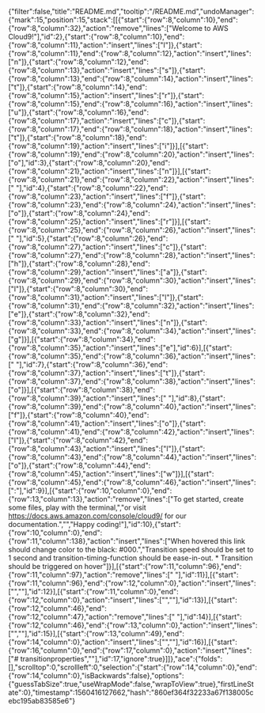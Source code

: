 {"filter":false,"title":"README.md","tooltip":"/README.md","undoManager":{"mark":15,"position":15,"stack":[[{"start":{"row":8,"column":10},"end":{"row":8,"column":32},"action":"remove","lines":["Welcome to AWS Cloud9!"],"id":2},{"start":{"row":8,"column":10},"end":{"row":8,"column":11},"action":"insert","lines":["I"]},{"start":{"row":8,"column":11},"end":{"row":8,"column":12},"action":"insert","lines":["n"]},{"start":{"row":8,"column":12},"end":{"row":8,"column":13},"action":"insert","lines":["s"]},{"start":{"row":8,"column":13},"end":{"row":8,"column":14},"action":"insert","lines":["t"]},{"start":{"row":8,"column":14},"end":{"row":8,"column":15},"action":"insert","lines":["r"]},{"start":{"row":8,"column":15},"end":{"row":8,"column":16},"action":"insert","lines":["u"]},{"start":{"row":8,"column":16},"end":{"row":8,"column":17},"action":"insert","lines":["c"]},{"start":{"row":8,"column":17},"end":{"row":8,"column":18},"action":"insert","lines":["t"]},{"start":{"row":8,"column":18},"end":{"row":8,"column":19},"action":"insert","lines":["i"]}],[{"start":{"row":8,"column":19},"end":{"row":8,"column":20},"action":"insert","lines":["o"],"id":3},{"start":{"row":8,"column":20},"end":{"row":8,"column":21},"action":"insert","lines":["n"]}],[{"start":{"row":8,"column":21},"end":{"row":8,"column":22},"action":"insert","lines":[" "],"id":4},{"start":{"row":8,"column":22},"end":{"row":8,"column":23},"action":"insert","lines":["f"]},{"start":{"row":8,"column":23},"end":{"row":8,"column":24},"action":"insert","lines":["o"]},{"start":{"row":8,"column":24},"end":{"row":8,"column":25},"action":"insert","lines":["r"]}],[{"start":{"row":8,"column":25},"end":{"row":8,"column":26},"action":"insert","lines":[" "],"id":5},{"start":{"row":8,"column":26},"end":{"row":8,"column":27},"action":"insert","lines":["c"]},{"start":{"row":8,"column":27},"end":{"row":8,"column":28},"action":"insert","lines":["h"]},{"start":{"row":8,"column":28},"end":{"row":8,"column":29},"action":"insert","lines":["a"]},{"start":{"row":8,"column":29},"end":{"row":8,"column":30},"action":"insert","lines":["l"]},{"start":{"row":8,"column":30},"end":{"row":8,"column":31},"action":"insert","lines":["l"]},{"start":{"row":8,"column":31},"end":{"row":8,"column":32},"action":"insert","lines":["e"]},{"start":{"row":8,"column":32},"end":{"row":8,"column":33},"action":"insert","lines":["n"]},{"start":{"row":8,"column":33},"end":{"row":8,"column":34},"action":"insert","lines":["g"]}],[{"start":{"row":8,"column":34},"end":{"row":8,"column":35},"action":"insert","lines":["e"],"id":6}],[{"start":{"row":8,"column":35},"end":{"row":8,"column":36},"action":"insert","lines":[" "],"id":7},{"start":{"row":8,"column":36},"end":{"row":8,"column":37},"action":"insert","lines":["t"]},{"start":{"row":8,"column":37},"end":{"row":8,"column":38},"action":"insert","lines":["o"]}],[{"start":{"row":8,"column":38},"end":{"row":8,"column":39},"action":"insert","lines":[" "],"id":8},{"start":{"row":8,"column":39},"end":{"row":8,"column":40},"action":"insert","lines":["f"]},{"start":{"row":8,"column":40},"end":{"row":8,"column":41},"action":"insert","lines":["o"]},{"start":{"row":8,"column":41},"end":{"row":8,"column":42},"action":"insert","lines":["l"]},{"start":{"row":8,"column":42},"end":{"row":8,"column":43},"action":"insert","lines":["l"]},{"start":{"row":8,"column":43},"end":{"row":8,"column":44},"action":"insert","lines":["o"]},{"start":{"row":8,"column":44},"end":{"row":8,"column":45},"action":"insert","lines":["w"]}],[{"start":{"row":8,"column":45},"end":{"row":8,"column":46},"action":"insert","lines":[":"],"id":9}],[{"start":{"row":10,"column":0},"end":{"row":13,"column":13},"action":"remove","lines":["To get started, create some files, play with the terminal,","or visit https://docs.aws.amazon.com/console/cloud9/ for our documentation.","","Happy coding!"],"id":10},{"start":{"row":10,"column":0},"end":{"row":11,"column":138},"action":"insert","lines":["When hovered this link should change color to the black: #000.","Transition speed should be set to 1 second and transition-timing-function should be ease-in-out. * Transition should be triggered on hover"]}],[{"start":{"row":11,"column":96},"end":{"row":11,"column":97},"action":"remove","lines":[" "],"id":11}],[{"start":{"row":11,"column":96},"end":{"row":12,"column":0},"action":"insert","lines":["",""],"id":12}],[{"start":{"row":11,"column":0},"end":{"row":12,"column":0},"action":"insert","lines":["",""],"id":13}],[{"start":{"row":12,"column":46},"end":{"row":12,"column":47},"action":"remove","lines":[" "],"id":14}],[{"start":{"row":12,"column":46},"end":{"row":13,"column":0},"action":"insert","lines":["",""],"id":15}],[{"start":{"row":13,"column":49},"end":{"row":14,"column":0},"action":"insert","lines":["",""],"id":16}],[{"start":{"row":16,"column":0},"end":{"row":17,"column":0},"action":"insert","lines":["# transitionproperties",""],"id":17,"ignore":true}]]},"ace":{"folds":[],"scrolltop":0,"scrollleft":0,"selection":{"start":{"row":14,"column":0},"end":{"row":14,"column":0},"isBackwards":false},"options":{"guessTabSize":true,"useWrapMode":false,"wrapToView":true},"firstLineState":0},"timestamp":1560416127662,"hash":"860ef364f32233a67f138005cebc195ab83585e6"}
